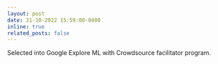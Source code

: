 ```yaml
---
layout: post
date: 31-10-2022 15:59:00-0400
inline: true
related_posts: false
---
```


Selected into Google Explore ML with Crowdsource facilitator program.